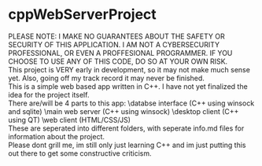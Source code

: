 # cppWebServerProject
PLEASE NOTE: I MAKE NO GUARANTEES ABOUT THE SAFETY OR SECURITY OF THIS APPLICATION. I AM NOT A CYBERSECURITY PROFESSIONAL, OR EVEN A PROFFESIONAL PROGRAMMER. IF YOU CHOOSE TO USE
ANY OF THIS CODE, DO SO AT YOUR OWN RISK.
\
This project is VERY early in development, so it may not make much sense yet. Also, going off my track record it may never be finished.
\
This is a simple web based app written in C++. I have not yet finalized the idea for the project itself.
\
There are/will be 4 parts to this app:
\databse interface (C++ using winsock and sqlite)
\main web server (C++ using winsock)
\desktop client (C++ using QT)
\web client (HTML/CSS/JS)
\
These are seperated into different folders, with seperate info.md files for information about the project.
\
Please dont grill me, im still only just learning C++ and im just putting this out there to get some constructive criticism.
